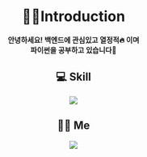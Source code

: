 # __<div align=center>🙇‍♂️Introduction</div>__  
__<div align=center>안녕하세요! 백엔드에 관심있고 열정적🔥 이며  
파이썬을 공부하고 있습니다📖</div>__

## __<div align=center>💻 Skill</div>__
<div align=center><a href="https://github.com/Junho-06/TIL/tree/master/Python"><img src="https://img.shields.io/badge/Python-3776AB?style=flat-square&logo=python&logoColor=white"/></a></div>   
  
## __<div align=center>🙋‍♂️ Me</div>__
<div align=center><a href="https://www.instagram.com/meister._.jh/"><img src="https://img.shields.io/badge/instagram-E4405F?style=flat-square&logo=instagram&logoColor=white"/></a></div>
